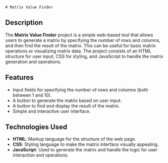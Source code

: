     # Matrix Value Finder

## Description
The **Matrix Value Finder** project is a simple web-based tool that allows users to generate a matrix by specifying the number of rows and columns, and then find the result of the matrix. This can be useful for basic matrix operations or visualizing matrix data. The project consists of an HTML structure for user input, CSS for styling, and JavaScript to handle the matrix generation and operations.

## Features
- Input fields for specifying the number of rows and columns (both between 1 and 10).
- A button to generate the matrix based on user input.
- A button to find and display the result of the matrix.
- Simple and interactive user interface.

## Technologies Used
- **HTML**: Markup language for the structure of the web page.
- **CSS**: Styling language to make the matrix interface visually appealing.
- **JavaScript**: Used to generate the matrix and handle the logic for user interaction and operations.

